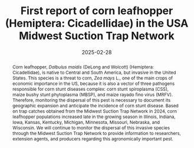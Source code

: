 ---
title: 'First report of corn leafhopper (Hemiptera: Cicadellidae) in the USA Midwest Suction Trap Network'
date: '2025-02-28'
doi: ''
journal: Insecta Mundi
issue: '1110'
pagination: '1–10'
zoobank: 'urn:lsid:zoobank.org:pub:685E13F0-9241-495F-A91D-899AFAC4470F'
authors:
  - first_name: 'Doris M.'
    last_name: 'Lagos-Kutz'
    affiliation: 'Illinois Natural History Survey-Prairie Research Institute, University of Illinois at Urbana-Champaign, 1816 South Oak Street, Champaign, Illinois, 61820, USA'
    email: 'dlagos@illinois.edu'
    orcid: ''

  - first_name: 'Isabel'
    last_name: 'Plasencia'
    affiliation: 'Department of Crop Sciences, University of Illinois at Urbana-Champaign, 1102 S. Goodwin Avenue, Urbana, Illinois, 61801, USA'
    email: 'Isabel7@illinois.edu'
    orcid: ''

  - first_name: 'Christopher H.'
    last_name: 'Dietrich'
    affiliation: 'Illinois Natural History Survey-Prairie Research Institute, University of Illinois at Urbana-Champaign, 607 E. Peabody Drive, Champaign, Illinois, 61820, USA'
    email: 'chdietri@illinois.edu'
    orcid: ''

  - first_name: 'Joseph'
    last_name: 'LaForest'
    affiliation: 'Department of Entomology, University of Georgia, 2360 Rainwater Road, Tifton, Georgia, 31793, USA'
    email: 'laforest@uga.edu'
    orcid: ''

  - first_name: 'Brian'
    last_name: 'McCornack'
    affiliation: 'Department of Entomology, Manhattan State University, 1603 Old Claflin Pl., Manhattan, Kansas, 66506, USA'
    email: 'mccornac@ksu.edu'
    orcid: ''

  - first_name: 'Erin'
    last_name: 'Hodgson'
    affiliation: 'Department of Plant Pathology, Entomology and Microbiology, Iowa State University, 2213 Pammel Drive, Ames, Iowa, 50011, USA'
    email: 'ewh@iastate.edu'
    orcid: ''

  - first_name: 'Raul T.'
    last_name: 'Villanueva'
    affiliation: 'Department of Entomology, University of Kentucky, 1205 Hopkinsville Street P.O. Box 469, Princeton, Kentucky, 42445, USA'
    email: 'raul.villanueva@uky.edu'
    orcid: ''

  - first_name: 'Nicholas J.'
    last_name: 'Seiter'
    affiliation: 'Department of Crop Sciences, University of Illinois at Urbana-Champaign, 1102 S. Goodwin Avenue, Urbana, Illinois, 61801, USA'
    email: 'nseiter@illinois.edu'
    orcid: ''

  - first_name: 'Anthony J.'
    last_name: 'McMechan'
    affiliation: 'Department of Entomology, University of Nebraska-Lincoln, 105B Entomology Hall, Lincoln, Nebraska, 68583, USA'
    email: 'justin.mcmechan@unl.edu'
    orcid: ''

  - first_name: 'Michael S.'
    last_name: 'Crossley'
    affiliation: 'Department of Entomology and Wildlife Ecology, University of Delaware, Newark, Delaware, 19716, USA'
    email: 'crossley@udl.edu'
    orcid: ''

  - first_name: 'Steven J.'
    last_name: 'Clough'
    affiliation: 'United States Department of Agriculture-Agricultural Research Service, 1101 W Peabody Drive, Urbana, Illinois, 61801, USA'
    email: 'steven.clough@usda.gov'
    orcid: ''


download: ''

supplementary:
  - ''

keywords:
  - Host plant
  - corn
  - corn stunt disease
  - monitoring
  - distribution

categories:
  - Coleoptera
  - Eucnemidae
  
references:
  - authors: Bahlai CA, Schaafsma AW, Lagos DM, Voegtlin DJ, Smith JL, Welsman JA, Xue Y, DiFonzo C, Hallett RH.
    year: 2014
    title: 'Factors inducing migratory forms of soybean aphid and an examination of North American spatial dynamics of this species in the context of migratory behavior. Agriculture and Forest Entomology 16(3)'
    pages: 240–250
    doi: 

  - authors: Bradfute OE, Tsai JH, Gordon DT.
    year: 1981
    title: 'Spiroplasma and viruses associated with maize epidemic in southern Florida. Plant Disease 65'
    pages: 837–841
    doi: 

  - authors: Crossley MS, Hogg DB.
    year: 2015
    title: 'Potential overwintering locations of <i>soybean aphid</i> (Hemiptera: Aphididae) colonizing soybean in Ohio and Wisconsin. Environmental Entomology 44(2)'
    pages: 210–222
    doi: 

  - authors: Crossley MS, Lagos-Kutz DM, Davis TS, Eigenbrode SD, Hartman GL, Voegtlin DJ, Snyder WE.
    year: 2022
    title: 'Precipitation change accentuates or reverses temperature effects on aphid dispersal. Ecological Applications 32(5)'
    pages: e2593
    doi: 

  - authors: Crossley MS, Meier AR, Baldwin EM, Berry LL, Crenshaw LC, Hartman GL, Lagos-Kutz D, Nichols DH, Patel K, Varriano S, Snyder WE, Moran MD.
    year: 2020
    title: 'No net insect abundance and diversity decline across US long term ecological research sites. Nature Ecology and Evolution 4'
    pages: 1368–1376
    doi: 

  - authors: Crossley MS, Smith OM, Davis TS, Eigenbrode SD, Hartman GL, Lagos-Kutz DM, Halbert SE, Voegtlin DJ, Moran MD, Snyder WE.
    year: 2021
    title: 'Complex life histories predispose aphids to recent abundance declines. Global Change Biology 27(18)'
    pages: 4283–4293
    doi: 

  - authors: Geist L.
    year: 2024
    title: 'First Case of Corn Stunt Confirmed in Missouri | MU Extension. Available at https://extension.missouri.edu/news/first-case-of-corn-stunt-confirmed-in-missouri (Last accessed 21 January 2025)'
    pages: 
    doi: 

  - authors: Faris AM, Rodrigues Duffeck M, Olson JD, Espindola AS, Muller L, Velasco SE, Zambiasi JM.
    year: 2024
    title: 'First report of <i>Dalbulus maidis</i> (DeLong and Wolcott) (Hemiptera: Cicadellidae) in Oklahoma. Insects 15'
    pages: 778
    doi: 

  - authors: Frazier NW.
    year: 1945
    title: 'A streak disease of corn in California. Plant Disease Reporter 29'
    pages: 212–213
    doi: 

  - authors: Keough S, Danielson J, Marshall JM, Lagos-Kutz D, Voegtlin DJ, Srinivasan R, Nachappa P.
    year: 2018
    title: 'Factors affecting population dynamics of thrips vectors of soybean vein necrosis virus. Environmental Entomology 47(3)'
    pages: 734–740
    doi: 

  - authors: Lagos-Kutz DM, Clark RB, Seiter N, Clough SJ, Hartman GL, Crossley M.
    year: 2024
    title: 'Tracking flight activity of potato leafhoppers (Hemiptera: Cicadellidae) with the Midwest Suction Trap Network. Environmental Entomology 53(3)'
    pages: 433–441
    doi: 

  - authors: Lagos-Kutz D, DiFonzo C, Hartman GL.
    year: 2021
    title: 'New records of aphids (Hemiptera: Aphididae) on hemp found in the Midwest USA. The Great Lake Entomologist 54(2)'
    pages: 193–199
    doi: 

  - authors: Lagos-Kutz D, Potter B, DiFonzo C, Russell H, Hartman GL.
    year: 2018
    title: 'Two aphid species, <i>Phorodon cannabis</i> and <i>Rhopalosiphum rufiabdominale</i>, identified as potential pests on industrial hemp, <i>Cannabis sativa</i> L., in the US Midwest. Crop, Forage & Turfgrass Management 4'
    pages: 180032
    doi: 

  - authors: Lagos-Kutz D, Voegtlin D, Davis J., Hartman G.
    year: 2018
    title: 'Dispersal records of the sugarcane aphid, <i>Melanaphis sacchari</i> (Zehntner) (Hemiptera: Aphididae), through the Midwest Suction Trap Network. Florida Entomologist 101(3)'
    pages: 508–510
    doi: 



abstract: 'Corn leafhopper, <i>Dalbulus maidis</i> (DeLong and Wolcott) (Hemiptera: Cicadellidae), is native to Central and South America, but invasive in the United States. This species is a threat to corn, <i>Zea mays</i> L., one of the main crops of economic importance in the US, because it is also a vector of three pathogens responsible for corn stunt diseases complex: corn stunt spiroplasma (CSS), maize bushy stunt phytoplasma (MBSP), and maize rayado fino virus (MRFV). Therefore, monitoring the dispersal of this pest is necessary to document its geographic expansion and anticipate the incidence of corn stunt disease. Based on trap catches obtained from the Midwest Suction Trap Network in 2024, corn leafhopper populations increased late in the growing season in Illinois, Indiana, Iowa, Kansas, Kentucky, Michigan, Minnesota, Missouri, Nebraska, and Wisconsin. We will continue to monitor the dispersal of this invasive species through the Midwest Suction Trap Network to provide information to researchers, extension agents, and producers regarding this agronomically important pest.'
---